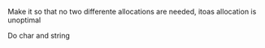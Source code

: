 Make it so that no two differente allocations are needed, itoas allocation is unoptimal

Do char and string
